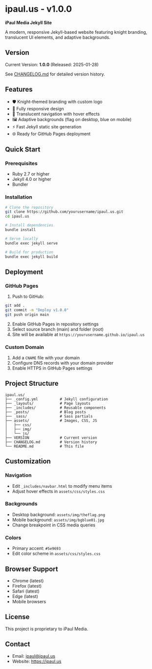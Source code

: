 # ipaul.us - v1.0.0

**iPaul Media Jekyll Site**

A modern, responsive Jekyll-based website featuring knight branding, translucent UI elements, and adaptive backgrounds.

## Version

Current Version: **1.0.0** (Released: 2025-01-28)

See [CHANGELOG.md](CHANGELOG.md) for detailed version history.

## Features

- 🛡️ Knight-themed branding with custom logo
- 📱 Fully responsive design
- 🎨 Translucent navigation with hover effects
- 🖼️ Adaptive backgrounds (flag on desktop, blue on mobile)
- ⚡ Fast Jekyll static site generation
- 🌐 Ready for GitHub Pages deployment

## Quick Start

### Prerequisites

- Ruby 2.7 or higher
- Jekyll 4.0 or higher
- Bundler

### Installation

```bash
# Clone the repository
git clone https://github.com/yourusername/ipaul.us.git
cd ipaul.us

# Install dependencies
bundle install

# Serve locally
bundle exec jekyll serve

# Build for production
bundle exec jekyll build
```

## Deployment

### GitHub Pages

1. Push to GitHub:
```bash
git add .
git commit -m "Deploy v1.0.0"
git push origin main
```

2. Enable GitHub Pages in repository settings
3. Select source branch (main) and folder (root)
4. Site will be available at `https://yourusername.github.io/ipaul.us`

### Custom Domain

1. Add a `CNAME` file with your domain
2. Configure DNS records with your domain provider
3. Enable HTTPS in GitHub Pages settings

## Project Structure

```
ipaul.us/
├── _config.yml          # Jekyll configuration
├── _layouts/            # Page layouts
├── _includes/           # Reusable components
├── _posts/              # Blog posts
├── _sass/               # Sass partials
├── assets/              # Images, CSS, JS
│   ├── css/
│   ├── img/
│   └── js/
├── VERSION              # Current version
├── CHANGELOG.md         # Version history
└── README.md            # This file
```

## Customization

### Navigation
- Edit `_includes/navbar.html` to modify menu items
- Adjust hover effects in `assets/css/styles.css`

### Backgrounds
- Desktop background: `assets/img/theflag.png`
- Mobile background: `assets/img/bgblue01.jpg`
- Change breakpoint in CSS media queries

### Colors
- Primary accent: `#5e9693`
- Edit color scheme in `assets/css/styles.css`

## Browser Support

- Chrome (latest)
- Firefox (latest)
- Safari (latest)
- Edge (latest)
- Mobile browsers

## License

This project is proprietary to iPaul Media.

## Contact

- Email: ipaul@ipaul.us
- Website: https://ipaul.us
